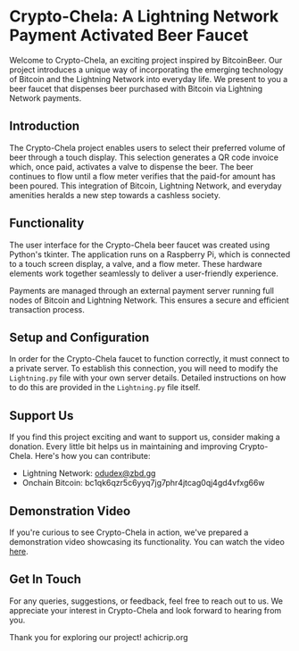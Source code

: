 # Crypto-Chela: A Lightning Network Payment Activated Beer Faucet

Welcome to Crypto-Chela, an exciting project inspired by BitcoinBeer. Our project introduces a unique way of incorporating the emerging technology of Bitcoin and the Lightning Network into everyday life. We present to you a beer faucet that dispenses beer purchased with Bitcoin via Lightning Network payments. 

## Introduction

The Crypto-Chela project enables users to select their preferred volume of beer through a touch display. This selection generates a QR code invoice which, once paid, activates a valve to dispense the beer. The beer continues to flow until a flow meter verifies that the paid-for amount has been poured. This integration of Bitcoin, Lightning Network, and everyday amenities heralds a new step towards a cashless society.

## Functionality 

The user interface for the Crypto-Chela beer faucet was created using Python's tkinter. The application runs on a Raspberry Pi, which is connected to a touch screen display, a valve, and a flow meter. These hardware elements work together seamlessly to deliver a user-friendly experience. 

Payments are managed through an external payment server running full nodes of Bitcoin and Lightning Network. This ensures a secure and efficient transaction process.

## Setup and Configuration

In order for the Crypto-Chela faucet to function correctly, it must connect to a private server. To establish this connection, you will need to modify the `Lightning.py` file with your own server details. Detailed instructions on how to do this are provided in the `Lightning.py` file itself.

## Support Us

If you find this project exciting and want to support us, consider making a donation. Every little bit helps us in maintaining and improving Crypto-Chela. Here's how you can contribute:

- Lightning Network: odudex@zbd.gg
- Onchain Bitcoin: bc1qk6qzr5c6yyq7jg7phr4jtcag0qj4gd4vfxg66w

## Demonstration Video

If you're curious to see Crypto-Chela in action, we've prepared a demonstration video showcasing its functionality. You can watch the video [here](https://youtu.be/m26xDtktjr0).

## Get In Touch

For any queries, suggestions, or feedback, feel free to reach out to us. We appreciate your interest in Crypto-Chela and look forward to hearing from you.

Thank you for exploring our project!
achicrip.org